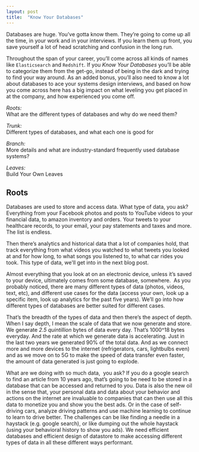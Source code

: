 ```yaml
---
layout: post
title:  "Know Your Databases"
---
```


Databases are huge. You’ve gotta know them. 
They’re going to come up all the time, in your work and in your interviews. 
If you learn them up front, you save yourself a lot of head scratching and confusion in the long run. 

Throughout the span of your career, you’ll come across all kinds of names like `Elasticsearch` and 	`Redshift`. 
If you *Know Your Databases* you’ll be able to categorize them from the get-go, instead of being in the dark and trying to find your way around. 
As an added bonus, you’ll also need to know a lot about databases to ace your systems design interviews, and based on how you come across here has a big impact on what leveling you get placed in at the company, and how experienced you come off. 

*Roots:*\
What are the different types of databases and why do we need them?

*Trunk:*\
Different types of databases, and what each one is good for

*Branch:*\
More details and what are industry-standard frequently used database systems?

*Leaves:*\
Build Your Own Leaves

## Roots

Databases are used to store and access data. What type of data, you ask? 
Everything from your Facebook photos and posts to YouTube videos to your financial data, to amazon inventory and orders. 
Your tweets to your healthcare records, to your email, your pay statements and taxes and more. The list is endless. 

Then there’s analytics and historical data that a lot of companies hold, that track everything from what videos you watched to what tweets you looked at and for how long, to what songs you listened to, to what car rides you took. This type of data, we'll get into in the next blog post.

Almost everything that you look at on an electronic device, unless it’s saved to your device, ultimately comes from some database, somewhere. 
As you probably noticed, there are many different types of data (photos, videos, text, etc), and different use cases for the data (access your own, look up a specific item, look up analytics for the past five years). We’ll go into how different types of databases are better suited for different cases.

That’s the breadth of the types of data and then there’s the aspect of depth. When I say depth, I mean the scale of data that we now generate and store. We generate *2.5 quintillion* bytes of data every day. That’s 1000^18 bytes everyday. And the rate at which we generate data is accelerating. Just in the last two years we generated 90% of the total data. And as we connect more and more devices to the internet (refrigerators, cars, lightbulbs even) and as we move on to 5G to make the speed of data transfer even faster, the amount of data generated is just going to explode. 

What are we doing with so much data,  you ask? If you do a google search to find an article from 10 years ago, that’s going to be need to be stored in a database that can be accessed and returned to you. 
Data is also the new oil in the sense that, your personal data and data about your behavior and actions on the internet are invaluable to companies that can then use all this data to monetize you and show you the best ads. Or in the case of self-driving cars, analyze driving patterns and use machine learning to continue to learn to drive better. The challenges can be like finding a needle in a haystack (e.g. google search), or like dumping out the whole haystack (using your behavioral history to show you ads). 
We need efficient databases and efficient design of datastore to make accessing different types of data in all these different ways performant.
